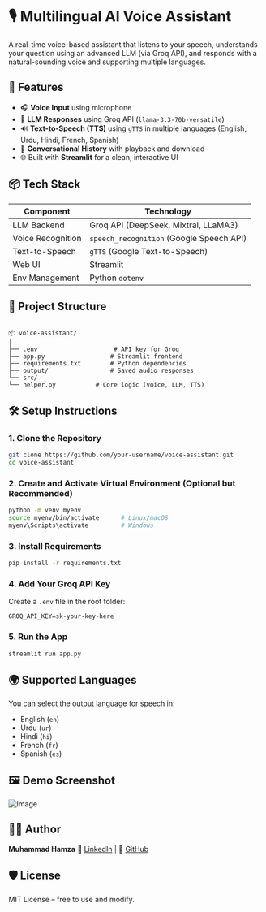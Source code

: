 # 🎙️ Multilingual AI Voice Assistant

A real-time voice-based assistant that listens to your speech, understands your question using an advanced LLM (via Groq API), and responds with a natural-sounding voice and supporting multiple languages.

## 🚀 Features

- 🎧 **Voice Input** using microphone
- 🤖 **LLM Responses** using Groq API (`llama-3.3-70b-versatile`)
- 🔊 **Text-to-Speech (TTS)** using `gTTS` in multiple languages (English, Urdu, Hindi, French, Spanish)
- 🧠 **Conversational History** with playback and download
- 🌐 Built with **Streamlit** for a clean, interactive UI

## 📦 Tech Stack

| Component        | Technology             |
|------------------|-------------------------|
| LLM Backend      | Groq API (DeepSeek, Mixtral, LLaMA3) |
| Voice Recognition| `speech_recognition` (Google Speech API) |
| Text-to-Speech   | `gTTS` (Google Text-to-Speech) |
| Web UI           | Streamlit              |
| Env Management   | Python `dotenv`        |

## 📁 Project Structure

```

📦 voice-assistant/
│
├── .env                     # API key for Groq
├── app.py                  # Streamlit frontend
├── requirements.txt        # Python dependencies
├── output/                 # Saved audio responses
└── src/
└── helper.py           # Core logic (voice, LLM, TTS)

````

## 🛠️ Setup Instructions

### 1. Clone the Repository

```bash
git clone https://github.com/your-username/voice-assistant.git
cd voice-assistant
````

### 2. Create and Activate Virtual Environment (Optional but Recommended)

```bash
python -m venv myenv
source myenv/bin/activate      # Linux/macOS
myenv\Scripts\activate         # Windows
```

### 3. Install Requirements

```bash
pip install -r requirements.txt
```

### 4. Add Your Groq API Key

Create a `.env` file in the root folder:

```env
GROQ_API_KEY=sk-your-key-here
```

### 5. Run the App

```bash
streamlit run app.py
```

## 🌍 Supported Languages

You can select the output language for speech in:

* English (`en`)
* Urdu (`ur`)
* Hindi (`hi`)
* French (`fr`)
* Spanish (`es`)

## 🖼️ Demo Screenshot

![Image](https://github.com/user-attachments/assets/5ee0b13b-9a1f-4b9a-937a-f2ccf4bf0271)

## 👨‍💻 Author

**Muhammad Hamza**
🔗 [LinkedIn](https://linkedin.com/in/muhammad-hamza-khattak/) | 🔗 [GitHub](https://github.com/mrhamxo)

## 🛡️ License

MIT License – free to use and modify.
